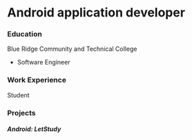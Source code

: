 # Android application developer

### Education
Blue Ridge Community and Technical College
- Software Engineer

### Work Experience
Student


### Projects
##### Android: LetStudy 
